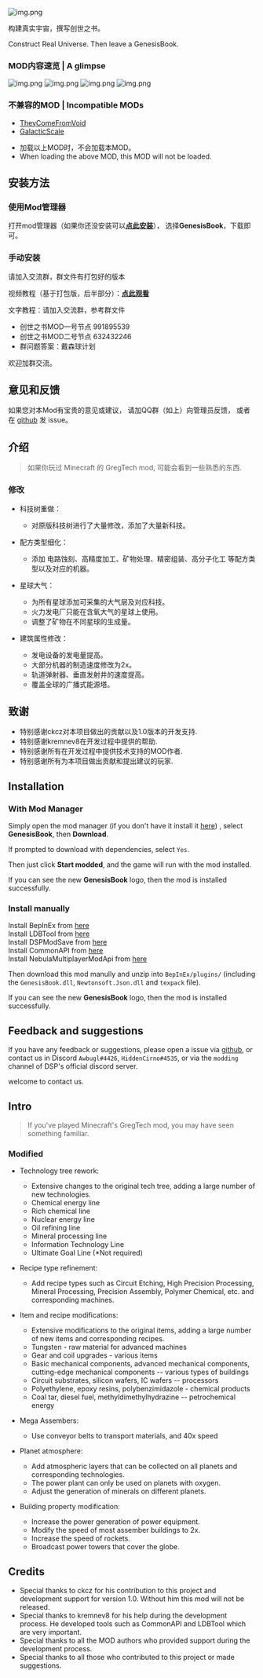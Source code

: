 ![img.png](https://assets.awbugl.top/dsp-genesisbook/profile.png)

构建真实宇宙，撰写创世之书。

Construct Real Universe. Then leave a GenesisBook.

### MOD内容速览 | A glimpse

![img.png](https://assets.awbugl.top/dsp-genesisbook/1.jpg)
![img.png](https://assets.awbugl.top/dsp-genesisbook/5.jpg)
![img.png](https://assets.awbugl.top/dsp-genesisbook/3.jpg)
![img.png](https://assets.awbugl.top/dsp-genesisbook/4.jpg)

### 不兼容的MOD | Incompatible MODs

+ [TheyComeFromVoid](https://dsp.thunderstore.io/package/ckcz123/TheyComeFromVoid/)
+ [GalacticScale](https://dsp.thunderstore.io/package/Galactic_Scale/GalacticScale)


- 加载以上MOD时，不会加载本MOD。
- When loading the above MOD, this MOD will not be loaded.

## 安装方法

### 使用Mod管理器

打开mod管理器（如果你还没安装可以[**点此安装**](https://dsp.thunderstore.io/package/ebkr/r2modman/)），
选择**GenesisBook**，下载即可。

### 手动安装

请加入交流群，群文件有打包好的版本

视频教程（基于打包版，后半部分）：[**点此观看**](https://www.bilibili.com/video/BV13Y411d7ps/)

文字教程：请加入交流群，参考群文件

- 创世之书MOD一号节点 991895539
- 创世之书MOD二号节点 632432246
- 群问题答案：戴森球计划

欢迎加群交流。

## 意见和反馈

如果您对本Mod有宝贵的意见或建议，
请加QQ群（如上）向管理员反馈，
或者在 [github](https://github.com/Awbugl/ProjectGenesis) 发 issue。

## 介绍

> 如果你玩过 Minecraft 的 GregTech mod, 可能会看到一些熟悉的东西.

### 修改

- 科技树重做：
  + 对原版科技树进行了大量修改，添加了大量新科技。


- 配方类型细化：
  + 添加 电路蚀刻、高精度加工、矿物处理、精密组装、高分子化工 等配方类型以及对应的机器。


- 星球大气：
  + 为所有星球添加可采集的大气层及对应科技。
  + 火力发电厂只能在含氧大气的星球上使用。
  + 调整了矿物在不同星球的生成量。


- 建筑属性修改：
  + 发电设备的发电量提高。
  + 大部分机器的制造速度修改为2x。
  + 轨道弹射器、垂直发射井的速度提高。
  + 覆盖全球的广播式能源塔。


## 致谢

- 特别感谢ckcz对本项目做出的贡献以及1.0版本的开发支持.
- 特别感谢kremnev8在开发过程中提供的帮助.
- 特别感谢所有在开发过程中提供技术支持的MOD作者.
- 特别感谢所有为本项目做出贡献和提出建议的玩家.

## Installation

### With Mod Manager

Simply open the mod manager (if you don't have it install it [here](https://dsp.thunderstore.io/package/ebkr/r2modman/))
, select **GenesisBook**, then **Download**.

If prompted to download with dependencies, select `Yes`.

Then just click **Start modded**, and the game will run with the mod installed.

If you can see the new **GenesisBook** logo, then the mod is installed successfully.

### Install manually

Install BepInEx from [here](https://dsp.thunderstore.io/package/xiaoye97/BepInEx/)<br/>
Install LDBTool from [here](https://dsp.thunderstore.io/package/xiaoye97/LDBTool/)<br/>
Install DSPModSave from [here](https://dsp.thunderstore.io/package/CommonAPI/DSPModSave/)<br/>
Install CommonAPI from [here](https://dsp.thunderstore.io/package/CommonAPI/CommonAPI/)<br/>
Install NebulaMultiplayerModApi from [here](https://dsp.thunderstore.io/package/nebula/NebulaMultiplayerModApi/)<br/>

Then download this mod manully and unzip into `BepInEx/plugins/` (including the `GenesisBook.dll`, `Newtonsoft.Json.dll`
and `texpack` file).

If you can see the new **GenesisBook** logo, then the mod is installed successfully.

## Feedback and suggestions

If you have any feedback or suggestions, please open a issue via [github](https://github.com/Awbugl/ProjectGenesis), or
contact us in Discord `Awbugl#4426`, `HiddenCirno#4535`, or via the `modding` channel of DSP's official discord server.

welcome to contact us.

## Intro

> If you've played Minecraft's GregTech mod, you may have seen something familiar.

### Modified

- Technology tree rework:
  + Extensive changes to the original tech tree, adding a large number of new technologies.
  + Chemical energy line
  + Rich chemical line
  + Nuclear energy line
  + Oil refining line
  + Mineral processing line
  + Information Technology Line
  + Ultimate Goal Line (*Not required)


- Recipe type refinement:
  + Add recipe types such as Circuit Etching, High Precision Processing, Mineral Processing, Precision Assembly,
    Polymer Chemical, etc. and corresponding machines.


- Item and recipe modifications:
  + Extensive modifications to the original items, adding a large number of new items and corresponding recipes.
  + Tungsten - raw material for advanced machines
  + Gear and coil upgrades - various items
  + Basic mechanical components, advanced mechanical components, cutting-edge mechanical components -- various types
    of buildings
  + Circuit substrates, silicon wafers, IC wafers -- processors
  + Polyethylene, epoxy resins, polybenzimidazole - chemical products
  + Coal tar, diesel fuel, methyldimethylhydrazine -- petrochemical energy


- Mega Assembers:
  + Use conveyor belts to transport materials, and 40x speed


- Planet atmosphere:
  + Add atmospheric layers that can be collected on all planets and corresponding technologies.
  + The power plant can only be used on planets with oxygen.
  + Adjust the generation of minerals on different planets.


- Building property modification:
  + Increase the power generation of power equipment.
  + Modify the speed of most assember buildings to 2x.
  + Increase the speed of rockets.
  + Broadcast power towers that cover the globe.


## Credits

- Special thanks to ckcz for his contribution to this project and development support for version 1.0. Without him this
  mod will not be released.
- Special thanks to kremnev8 for his help during the development process. He developed tools such as CommonAPI and
  LDBTool which are very important.
- Special thanks to all the MOD authors who provided support during the development process.
- Special thanks to all those who contributed to this project or made suggestions.
